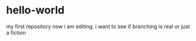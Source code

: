 hello-world
===========

my first repository
now i am editing. i want to see if branching is real or just a fiction

